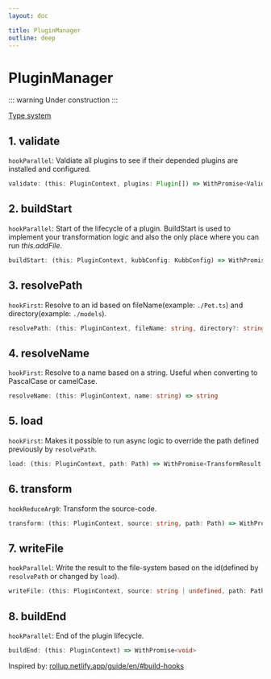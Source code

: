 ```yaml
---
layout: doc

title: PluginManager
outline: deep
---
```


# PluginManager <Badge type="info" text="@kubb/core" />

::: warning
Under construction
:::

[Type system](https://github.com/kubb-project/kubb/blob/main/packages/core/src/types.ts)

## 1. validate

`hookParallel`: Valdiate all plugins to see if their depended plugins are installed and configured.

```typescript
validate: (this: PluginContext, plugins: Plugin[]) => WithPromise<ValidationResult>
```

## 2. buildStart

`hookParallel`: Start of the lifecycle of a plugin.
BuildStart is used to implement your transformation logic and also the only place where you can run _this.addFile_.

```typescript
buildStart: (this: PluginContext, kubbConfig: KubbConfig) => WithPromise<void>
```

## 3. resolvePath

`hookFirst`: Resolve to an id based on fileName(example: `./Pet.ts`) and directory(example: `./models`).

```typescript
resolvePath: (this: PluginContext, fileName: string, directory?: string, options?: Record<string, any>) => string | null | undefined
```

## 4. resolveName

`hookFirst`: Resolve to a name based on a string. Useful when converting to PascalCase or camelCase.

```typescript
resolveName: (this: PluginContext, name: string) => string
```

## 5. load

`hookFirst`: Makes it possible to run async logic to override the path defined previously by `resolvePath`.

```typescript
load: (this: PluginContext, path: Path) => WithPromise<TransformResult | null>
```

## 6. transform

`hookReduceArg0`: Transform the source-code.

```typescript
transform: (this: PluginContext, source: string, path: Path) => WithPromise<TransformResult>
```

## 7. writeFile

`hookParallel`: Write the result to the file-system based on the id(defined by `resolvePath` or changed by `load`).

```typescript
writeFile: (this: PluginContext, source: string | undefined, path: Path) => WithPromise<void>
```

## 8. buildEnd

`hookParallel`: End of the plugin lifecycle.

```typescript
buildEnd: (this: PluginContext) => WithPromise<void>
```

Inspired by: [rollup.netlify.app/guide/en/#build-hooks](https://deploy-preview-230--rollup.netlify.app/guide/en/#build-hooks)
